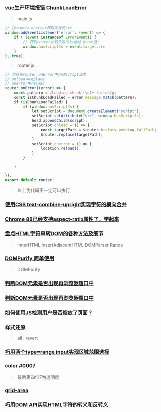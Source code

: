 ### [vue生产环境报错 ChunkLoadError](https://www.impl.fun/2022/03/27/cue-load-chunk-failed/)

> main.js

```js
// 在window.onerror获取失败的src
window.addEventListener('error', (event) => {
    if (!(event instanceof ErrorEvent)) {
        // 获取router加载失败的js地址（hase值）
        window.hasScriptJs = event.target.src
    }
}, true);
```

> router.js

```js
// 然后在router.onError中创建script请求
// onload中replace
// onerror中reload
router.onError((error) => {
    const pattern = /Loading chunk (\d)+ failed/g;
    const isChunkLoadFailed = error.message.match(pattern);
    if (isChunkLoadFailed) {
        if (window.hasScriptJs) {
            let setScript = document.createElement("script");
            setScript.setAttribute("src", window.hasScriptJs);
            head.appendChild(script);
            setScript.onload = () => {
                const targetPath = $router.history.pending.fullPath;
                $router.replace(targetPath);
            }
            setScript.onerror = () => {
                location.reload();
            }
        }

    }

});
export default router;
```

> 以上伪代码不一定可以执行

### [使用CSS text-combine-upright实现字符的横向合并](https://www.zhangxinxu.com/wordpress/2021/02/css-text-combine-upright/)

### [Chrome 88已经支持aspect-ratio属性了，学起来](https://www.zhangxinxu.com/wordpress/2021/02/css-aspect-ratio/)

### [盘点HTML字符串转DOM的各种方法及细节](https://www.zhangxinxu.com/wordpress/2021/02/html-string-dom/)

> innerHTML insertAdjacentHTML DOMParser Range

### [DOMPurify 简单使用](https://www.jianshu.com/p/d88cd47a124d)

> DOMPurify

### [判断DOM元素是否出现再浏览器窗口中](https://segmentfault.com/a/1190000017303509)

### [判断DOM元素是否出现再浏览器窗口中](https://qinyuanpei.blog.csdn.net/article/details/126170750)

### [如何使用JS检测用户是否缩放了页面？](https://www.zhangxinxu.com/wordpress/2021/02/js-if-page-zoom/)

### 样式还原

> all : revert

### [巧用两个type=range input实现区域范围选择](https://www.zhangxinxu.com/wordpress/2021/02/range-input/)

### color #0007

> 最后第四位7为透明度

### [grid-area](https://developer.mozilla.org/zh-CN/docs/Web/CSS/grid-area)

### [巧用DOM API实现HTML字符的转义和反转义](https://www.zhangxinxu.com/wordpress/2021/01/dom-api-html-encode-decode/)
